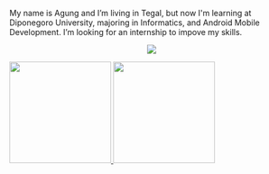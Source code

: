 My name is Agung and I’m living in Tegal, but now I'm learning at Diponegoro University, majoring in Informatics, and Android Mobile Development. I’m looking for an internship to impove my skills.

<p align="center">
<!-- <img width="500" src="https://raw.githubusercontent.com/alfinauzikri/alfinauzikri/main/assets/cover.gif"/><br> -->
<img src="http://github-readme-streak-stats.herokuapp.com?user=robertsetiawan&theme=holi-theme&hide_border=true&date_format=M%20j%5B%2C%20Y%5D&background=0D1117"/><br>
<!-- <img src="https://github-readme-stats.vercel.app/api?username=alfinauzikri&show_icons=true&locale=en&include_all_commits=true&hide=contribs&count_private=true"/><br> -->
<!-- <img src="https://github-readme-stats.vercel.app/api/top-langs?username=alfinauzikri&show_icons=true&locale=en&layout=compact&include_all_commits=true&count_private=true"/> -->
</p>

<p align="left">
<a href="https://github.com/robertsetiawan">
  <img height="180em" src="https://github-readme-stats-eight-theta.vercel.app/api?username=robertsetiawan&show_icons=true&theme=algolia&include_all_commits=true&count_private=true"/>
  <img height="180em" src="https://github-readme-stats-eight-theta.vercel.app/api/top-langs/?username=robertsetiawan&layout=compact&langs_count=8&theme=algolia"/>
</a>
</p>
